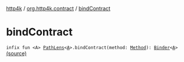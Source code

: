 [http4k](../index.md) / [org.http4k.contract](index.md) / [bindContract](./bind-contract.md)

# bindContract

`infix fun <A> `[`PathLens`](../org.http4k.lens/-path-lens/index.md)`<`[`A`](bind-contract.md#A)`>.bindContract(method: `[`Method`](../org.http4k.core/-method/index.md)`): `[`Binder`](-contract-route-spec1/-binder/index.md)`<`[`A`](bind-contract.md#A)`>` [(source)](https://github.com/http4k/http4k/blob/master/http4k-contract/src/main/kotlin/org/http4k/contract/extensions.kt#L23)